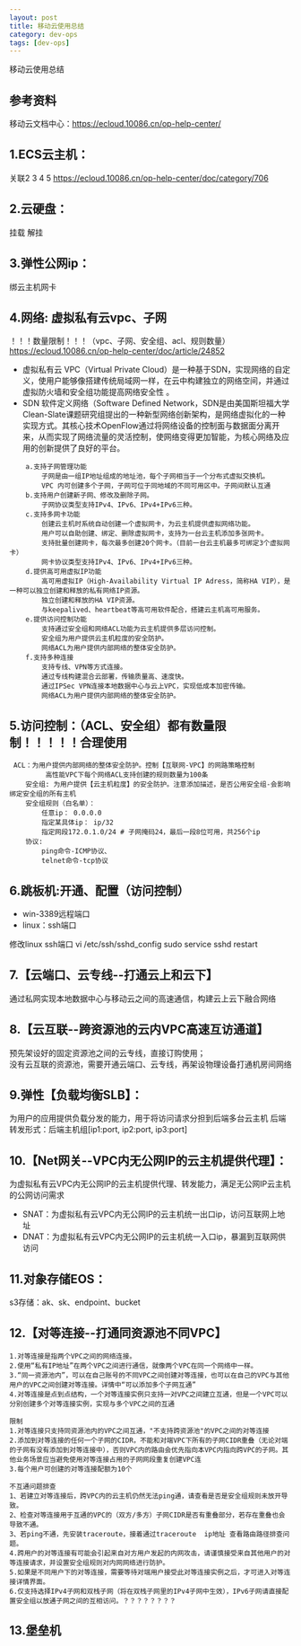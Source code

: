 ```yaml
---
layout: post
title: 移动云使用总结
category: dev-ops
tags: [dev-ops]
---
```


移动云使用总结

## 参考资料
移动云文档中心：https://ecloud.10086.cn/op-help-center/

## 1.ECS云主机： 
关联2 3 4 5  https://ecloud.10086.cn/op-help-center/doc/category/706    

## 2.云硬盘：
挂载 解挂    

## 3.弹性公网ip：
绑云主机网卡 

## 4.网络: 虚拟私有云vpc、子网 
！！！数量限制！！！（vpc、子网、安全组、acl、规则数量）https://ecloud.10086.cn/op-help-center/doc/article/24852
- 虚拟私有云 VPC（Virtual Private Cloud）是一种基于SDN，实现网络的自定义，使用户能够像搭建传统局域网一样，在云中构建独立的网络空间，并通过虚拟防火墙和安全组功能提高网络安全性 。
- SDN 软件定义网络（Software Defined Network，SDN是由美国斯坦福大学Clean-Slate课题研究组提出的一种新型网络创新架构，是网络虚拟化的一种实现方式。其核心技术OpenFlow通过将网络设备的控制面与数据面分离开来，从而实现了网络流量的灵活控制，使网络变得更加智能，为核心网络及应用的创新提供了良好的平台。
```
    a.支持子网管理功能
        子网是由一组IP地址组成的地址池，每个子网相当于一个分布式虚拟交换机。
        VPC 内可创建多个子网，子网可位于同地域的不同可用区中。子网间默认互通
    b.支持用户创建新子网、修改及删除子网。
        子网协议类型支持IPv4、IPv6、IPv4+IPv6三种。
    c.支持多网卡功能
        创建云主机时系统自动创建一个虚拟网卡，为云主机提供虚拟网络功能。
        用户可以自助创建、绑定、删除虚拟网卡，支持为一台云主机添加多张网卡。
        支持批量创建网卡，每次最多创建20个网卡。（目前一台云主机最多可绑定3个虚拟网卡）
        网卡协议类型支持IPv4、IPv6、IPv4+IPv6三种。
    d.提供高可用虚拟IP功能
        高可用虚拟IP（High-Availability Virtual IP Adress，简称HA VIP），是一种可以独立创建和释放的私有网络IP资源。
        独立创建和释放的HA VIP资源。
        与keepalived、heartbeat等高可用软件配合，搭建云主机高可用服务。
    e.提供访问控制功能
        支持通过安全组和网络ACL功能为云主机提供多层访问控制。
        安全组为用户提供云主机粒度的安全防护。
        网络ACL为用户提供内部网络的整体安全防护。
    f.支持多种连接
        支持专线、VPN等方式连接。
        通过专线构建混合云部署，传输质量高、速度快。
        通过IPSec VPN连接本地数据中心与云上VPC，实现低成本加密传输。
        网络ACL为用户提供内部网络的整体安全防护。
```

## 5.访问控制：（ACL、安全组）都有数量限制！！！！！合理使用
```
 ACL：为用户提供内部网络的整体安全防护。控制【互联网-VPC】的网路策略控制
         高性能VPC下每个网络ACL支持创建的规则数量为100条
    安全组: 为用户提供【云主机粒度】的安全防护。注意添加描述，是否公用安全组-会影响绑定安全组的所有主机
    安全组规则（白名单）：
        任意ip： 0.0.0.0  
        指定某具体ip： ip/32 
        指定网段172.0.1.0/24 # 子网掩码24，最后一段8位可用，共256个ip
    协议: 
        ping命令-ICMP协议、
        telnet命令-tcp协议 
```

## 6.跳板机:开通、配置（访问控制）
- win-3389远程端口    
- linux：ssh端口  

修改linux ssh端口 vi /etc/ssh/sshd_config
sudo service sshd restart

## 7.【云端口、云专线--打通云上和云下】
通过私网实现本地数据中心与移动云之间的高速通信，构建云上云下融合网络

## 8.【云互联--跨资源池的云内VPC高速互访通道】
预先架设好的固定资源池之间的云专线，直接订购使用；  
没有云互联的资源池，需要开通云端口、云专线，再架设物理设备打通机房间网络

## 9.弹性【负载均衡SLB】：
为用户的应用提供负载分发的能力，用于将访问请求分担到后端多台云主机
后端转发形式：后端主机组[ip1:port, ip2:port, ip3:port]

## 10.【Net网关--VPC内无公网IP的云主机提供代理】：
为虚拟私有云VPC内无公网IP的云主机提供代理、转发能力，满足无公网IP云主机的公网访问需求
- SNAT：为虚拟私有云VPC内无公网IP的云主机统一出口ip，访问互联网上地址
- DNAT：为虚拟私有云VPC内无公网IP的云主机统一入口ip，暴漏到互联网供访问

## 11.对象存储EOS：
s3存储：ak、sk、endpoint、bucket

## 12.【对等连接--打通同资源池不同VPC】
    1.对等连接是指两个VPC之间的网络连接。
    2.使用“私有IP地址”在两个VPC之间进行通信，就像两个VPC在同一个网络中一样。
    3.“同一资源池内”，可以在自己账号的不同VPC之间创建对等连接，也可以在自己的VPC与其他用户的VPC之间创建对等连接。详情中“可以添加多个子网互通”
    4.对等连接是点到点结构，一个对等连接实例只支持一对VPC之间建立互通，但是一个VPC可以分别创建多个对等连接实例，实现与多个VPC之间的互通
    
	限制
    1.对等连接只支持同资源池内的VPC之间互通，"不支持跨资源池"的VPC之间的对等连接
    2.添加到对等连接的任何一个子网的CIDR，不能和对端VPC下所有的子网CIDR重叠（无论对端的子网有没有添加到对等连接中），否则VPC内的路由会优先指向本VPC内指向跨VPC的子网。其他业务场景应当避免使用对等连接占用的子网网段重复创建VPC连
    3.每个用户可创建的对等连接配额为10个
    
	不互通问题排查
    1、若建立对等连接后，跨VPC内的云主机仍然无法ping通，请查看是否是安全组规则未放开导致。
    2、检查对等连接用于互通的VPC的（双方/多方）子网CIDR是否有重叠部分，若存在重叠也会导致不通。
    3、若ping不通，先安装traceroute，接着通过traceroute  ip地址 查看路由路径排查问题。
    4.跨用户的对等连接有可能会引起来自对方用户发起的内网攻击，请谨慎接受来自其他用户的对等连接请求，并设置安全组规则对内网网络进行防护。
    5.如果是不同用户下的对等连接，需要等待对端用户接受此对等连接实例之后，才可进入对等连接详情界面。
    6.仅支持选择IPv4子网和双栈子网（将在双栈子网里的IPv4子网中生效），IPv6子网请直接配置安全组以放通子网之间的互相访问。？？？？？？？？

## 13.堡垒机  